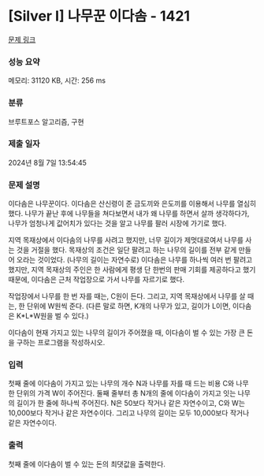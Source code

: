 # [Silver I] 나무꾼 이다솜 - 1421 

[문제 링크](https://www.acmicpc.net/problem/1421) 

### 성능 요약

메모리: 31120 KB, 시간: 256 ms

### 분류

브루트포스 알고리즘, 구현

### 제출 일자

2024년 8월 7일 13:54:45

### 문제 설명

<p>이다솜은 나무꾼이다. 이다솜은 산신령이 준 금도끼와 은도끼를 이용해서 나무를 열심히 했다. 나무가 끝난 후에 나무들을 쳐다보면서 내가 왜 나무를 하면서 살까 생각하다가, 나무가 엄청나게 값어치가 있다는 것을 알고 나무를 팔러 시장에 가기로 했다.</p>

<p>지역 목재상에서 이다솜의 나무를 사려고 했지만, 너무 길이가 제멋대로여서 나무를 사는 것을 거절을 했다. 목재상의 조건은 일단 팔려고 하는 나무의 길이를 전부 같게 만들어 오라는 것이었다. (나무의 길이는 자연수로) 이다솜은 나무를 하나씩 여러 번 팔려고 했지만, 지역 목재상의 주인은 한 사람에게 평생 단 한번의 판매 기회를 제공하다고 했기 때문에, 이다솜은 근처 작업장으로 가서 나무를 자르기로 했다.</p>

<p>작업장에서 나무를 한 번 자를 때는, C원이 든다. 그리고, 지역 목재상에서 나무를 살 때는, 한 단위에 W원씩 준다. (다른 말로 하면, K개의 나무가 있고, 길이가 L이면, 이다솜은 K*L*W원을 벌 수 있다.)</p>

<p>이다솜이 현재 가지고 있는 나무의 길이가 주어졌을 때, 이다솜이 벌 수 있는 가장 큰 돈을 구하는 프로그램을 작성하시오.</p>

### 입력 

 <p>첫째 줄에 이다솜이 가지고 있는 나무의 개수 N과 나무를 자를 때 드는 비용 C와 나무 한 단위의 가격 W이 주어진다. 둘째 줄부터 총 N개의 줄에 이다솜이 가지고 잇는 나무의 길이가 한 줄에 하나씩 주어진다. N은 50보다 작거나 같은 자연수이고, C와 W는 10,000보다 작거나 같은 자연수이다. 그리고 나무의 길이는 모두 10,000보다 작거나 같은 자연수이다.</p>

### 출력 

 <p>첫째 줄에 이다솜이 벌 수 있는 돈의 최댓값을 출력한다.</p>


